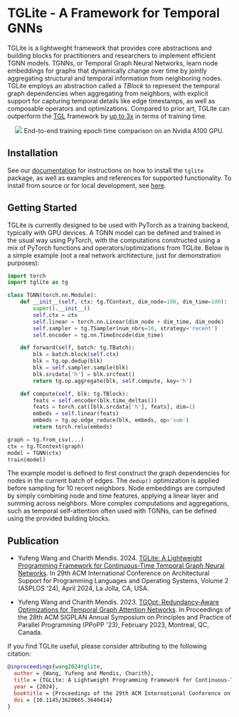 # TGLite - A Framework for Temporal GNNs

TGLite is a lightweight framework that provides core abstractions and building blocks for practitioners and researchers to implement efficient TGNN models. TGNNs, or Temporal Graph Neural Networks, learn node embeddings for graphs that dynamically change over time by jointly aggregating structural and temporal information from neighboring nodes. TGLite employs an abstraction called a _TBlock_ to represent the temporal graph dependencies when aggregating from neighbors, with explicit support for capturing temporal details like edge timestamps, as well as composable operators and optimizations. Compared to prior art, TGLite can outperform the [TGL][tgl] framework by [up to 3x](#publication) in terms of training time.

<div align="center">
  <img src="docs/train.png">
  End-to-end training epoch time comparison on an Nvidia A100 GPU.
</div>

[tgl]: https://github.com/amazon-science/tgl

## Installation

See our [documentation][docs] for instructions on how to install the `tglite` package, as well as examples and references for supported functionality. To install from source or for local development, see [here](docs/development.md).

[docs]: https://github.com/ADAPT-uiuc/tglite

## Getting Started

TGLite is currently designed to be used with PyTorch as a training backend, typically with GPU devices. A TGNN model can be defined and trained in the usual way using PyTorch, with the computations constructed using a mix of PyTorch functions and operators/optimizations from TGLite. Below is a simple example (not a real network architecture, just for demonstration purposes):

```python
import torch
import tglite as tg

class TGNN(torch.nn.Module):
    def __init__(self, ctx: tg.TContext, dim_node=100, dim_time=100):
        super().__init__()
        self.ctx = ctx
        self.linear = torch.nn.Linear(dim_node + dim_time, dim_node)
        self.sampler = tg.TSampler(num_nbrs=10, strategy='recent')
        self.encoder = tg.nn.TimeEncode(dim_time)

    def forward(self, batch: tg.TBatch):
        blk = batch.block(self.ctx)
        blk = tg.op.dedup(blk)
        blk = self.sampler.sample(blk)
        blk.srcdata['h'] = blk.srcfeat()
        return tg.op.aggregate(blk, self.compute, key='h')

    def compute(self, blk: tg.TBlock):
        feats = self.encoder(blk.time_deltas())
        feats = torch.cat([blk.srcdata['h'], feats], dim=1)
        embeds = self.linear(feats)
        embeds = tg.op.edge_reduce(blk, embeds, op='sum')
        return torch.relu(embeds)

graph = tg.from_csv(...)
ctx = tg.TContext(graph)
model = TGNN(ctx)
train(model)
```

The example model is defined to first construct the graph dependencies for nodes in the current batch of edges. The `dedup()` optimization is applied before sampling for 10 recent neighbors. Node embeddings are computed by simply combining node and time features, applying a linear layer and summing across neighbors. More complex computations and aggregations, such as temporal self-attention often used with TGNNs, can be defined using the provided building blocks.

## Publication

* Yufeng Wang and Charith Mendis. 2024. [TGLite: A Lightweight Programming Framework for Continuous-Time Temporal Graph Neural Networks][tglite-paper]. In 29th ACM International Conference on Architectural Support for Programming Languages and Operating Systems, Volume 2 (ASPLOS '24), April 2024, La Jolla, CA, USA.

* Yufeng Wang and Charith Mendis. 2023. [TGOpt: Redundancy-Aware Optimizations for Temporal Graph Attention Networks][tgopt-paper]. In Proceedings of the 28th ACM SIGPLAN Annual Symposium on Principles and Practice of Parallel Programming (PPoPP '23), February 2023, Montreal, QC, Canada.

If you find TGLite useful, please consider attributing to the following citation:

```bibtex
@inproceedings{wang2024tglite,
  author = {Wang, Yufeng and Mendis, Charith},
  title = {TGLite: A Lightweight Programming Framework for Continuous-Time Temporal Graph Neural Networks},
  year = {2024},
  booktitle = {Proceedings of the 29th ACM International Conference on Architectural Support for Programming Languages and Operating Systems, Volume 2},
  doi = {10.1145/3620665.3640414}
}
```

[tglite-paper]: https://doi.org/10.1145/3620665.3640414
[tgopt-paper]: https://doi.org/10.1145/3572848.3577490
